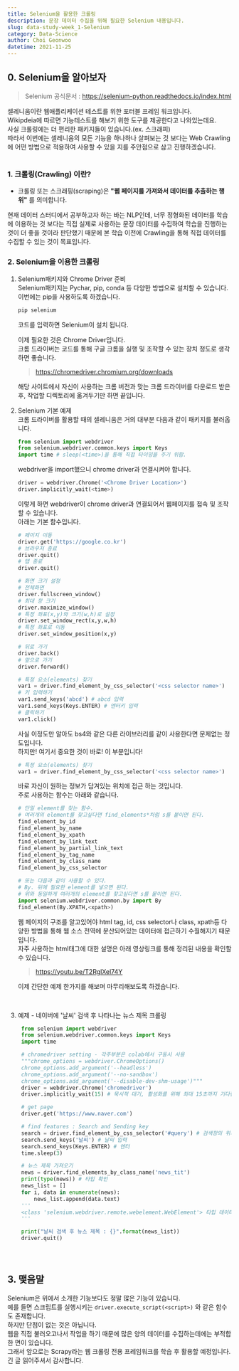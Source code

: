 ```yaml
---
title: Selenium을 활용한 크롤링
description: 문장 데이터 수집을 위해 필요한 Selenium 내용입니다.
slug: data-study-week_1-Selenium
category: Data-Science
author: Choi Geonwoo
datetime: 2021-11-25
---
```


## 0. Selenium을 알아보자
>Selenium 공식문서 : https://selenium-python.readthedocs.io/index.html  

셀레니움이란 웹애플리케이션 테스트를 위한 포터블 프레임 워크입니다.  
Wikipdeia에 따르면 기능테스트를 해보기 위한 도구를 제공한다고 나와있는데요.  
사실 크롤링에는 더 편리한 패키지들이 있습니다.(ex. 스크래피)  
따라서 이번에는 셀레니움의 모든 기능을 하나하나 살펴보는 것 보다는 Web Crawling에 어떤 방법으로 적용하여 사용할 수 있을 지를 주안점으로 삼고 진행하겠습니다.  




#
### 1. **크롤링(Crawling)** 이란?
* 크롤링 또는 스크래핑(scraping)은 **"웹 페이지를 가져와서 데이터를 추출하는 행위"** 를 의미합니다. 
   
현재 데이터 스터디에서 공부하고자 하는 바는 NLP인데, 너무 정형화된 데이터를 학습에 이용하는 것 보다는 직접 실제로 사용하는 문장 데이터를 수집하여 학습을 진행하는 것이 더 좋을 것이라 판단했기 때문에 본 학습 이전에 Crawling을 통해 직접 데이터를 수집할 수 있는 것이 목표입니다.  

### 2. Selenium을 이용한 크롤링
1.  Selenium패키지와 Chrome Driver 준비  
    Selenium패키지는 Pychar, pip, conda 등 다양한 방법으로 설치할 수 있습니다. 이번에는 pip을 사용하도록 하겠습니다.  
    ```python
    pip selenium
    ```  
    코드를 입력하면 Selenium이 설치 됩니다.  

    이제 필요한 것은 Chrome Driver입니다.  
    크롬 드라이버는 코드를 통해 구글 크롬을 실행 및 조작할 수 있는 장치 정도로 생각하면 좋습니다.  
    > https://chromedriver.chromium.org/downloads  

    해당 사이트에서 자신이 사용하는 크롬 버전과 맞는 크롬 드라이버를 다운로드 받은 후, 작업할 디렉토리에 옮겨두기만 하면 끝입니다.
2. Selenium 기본 예제  
    크롬 드라이버를 활용할 때의 셀레니움은 거의 대부분 다음과 같이 패키지를 불러옵니다.
    ```python
    from selenium import webdriver
    from selenium.webdriver.common.keys import Keys
    import time # sleep(<time>)을 통해 직접 타이밍을 주기 위함.
    ```
    webdriver을 import했으니 chrome driver과 연결시켜야 합니다.
    ```python
    driver = webdriver.Chrome('<Chrome Driver Location>')
    driver.implicitly_wait(<time>)
    ```
    이렇게 하면 webdriver이 chrome driver과 연결되어서 웹페이지를 접속 및 조작 할 수 있습니다.  
    아래는 기본 함수입니다.
    ```python
    # 페이지 이동
    driver.get('https://google.co.kr')
    # 브라우저 종료
    driver.quit()
    # 탭 종료
    driver.quit()

    # 화면 크기 설정
    # 전체화면
    driver.fullscreen_window()
    # 최대 창 크기
    driver.maximize_window()
    # 특정 좌표(x,y)와 크기(w,h)로 설정
    driver.set_window_rect(x,y,w,h)
    # 특정 좌표로 이동
    driver.set_window_position(x,y)

    # 뒤로 가기
    driver.back()
    # 앞으로 가기
    driver.forward()

    # 특정 요소(elements) 찾기
    var1 = driver.find_element_by_css_selector('<css selector name>')
    # 키 입력하기
    var1.send_keys('abcd') # abcd 입력
    var1.send_keys(Keys.ENTER) # 엔터키 입력
    # 클릭하기
    var1.click()
    ```
    사실 이정도만 알아도 bs4와 같은 다른 라이브러리를 같이 사용한다면 문제없는 정도입니다.  
    하지만! 여기서 중요한 것이 바로! 이 부분입니다!
    ```python
    # 특정 요소(elements) 찾기
    var1 = driver.find_element_by_css_selector('<css selector name>')
    ```
    바로 자신이 원하는 정보가 담겨있는 위치에 접근 하는 것입니다.  
    주로 사용하는 함수는 아래와 같습니다.
    ```python
    # 단일 element를 찾는 함수. 
    # 여러개의 element를 찾고싶다면 find_elements*처럼 s를 붙이면 된다. 
    find_element_by_id
    find_element_by_name
    find_element_by_xpath
    find_element_by_link_text
    find_element_by_partial_link_text
    find_element_by_tag_name
    find_element_by_class_name
    find_element_by_css_selector

    # 또는 다음과 같이 사용할 수 있다.
    # By. 뒤에 필요한 element를 넣으면 된다.
    # 위와 동일하게 여러개의 element를 찾고싶다면 s를 뭍이면 된다.
    import selenium.webdriver.common.by import By
    find_element(By.XPATH,<xpath>)
    ```
    웹 페이지의 구조를 알고있어야 html tag, id, css selector나 class, xpath등 다양한 방법을 통해 웹 소스 전역에 분산되어있는 데이터에 접근하기 수월해지기 때문입니다.  
    자주 사용하는 html태그에 대한 설명은 아래 영상링크를 통해 정리된 내용을 확인할 수 있습니다.
    > https://youtu.be/T2RglXel74Y  

    이제 간단한 예제 한가지를 해보며 마무리해보도록 하겠습니다.  

<br>

3. 예제 - 네이버에 '날씨' 검색 후 나타나는 뉴스 제목 크롤링
   ```python
    from selenium import webdriver
    from selenium.webdriver.common.keys import Keys
    import time

    # chromedriver setting - 각주부분은 colab에서 구동시 사용
    """chrome_options = webdriver.ChromeOptions()
    chrome_options.add_argument('--headless')
    chrome_options.add_argument('--no-sandbox')
    chrome_options.add_argument('--disable-dev-shm-usage')"""
    driver = webdriver.Chrome('chromedriver')
    driver.implicitly_wait(15) # 묵시적 대기, 활성화를 위해 최대 15초까지 기다린다는 의미.

    # get page
    driver.get('https://www.naver.com')

    # find features : Search and Sending key
    search = driver.find_element_by_css_selector('#query') # 검색창의 위치
    search.send_keys('날씨') # 날씨 입력
    search.send_keys(Keys.ENTER) # 엔터
    time.sleep(3)

    # 뉴스 제목 가져오기
    news = driver.find_elements_by_class_name('news_tit')
    print(type(news)) # 타입 확인
    news_list = []
    for i, data in enumerate(news):
        news_list.append(data.text) 
    ''' 
    <class 'selenium.webdriver.remote.webelement.WebElement'> 타입 데이터에 대해 .text와 같은 함수로 특정 데이터만 추출할 수 있다.
    '''

    print("날씨 검색 후 뉴스 제목 : {}".format(news_list))
    driver.quit()

    
   ```
#
## 3. 맺음말  
Selenium은 위에서 소개한 기능보다도 정말 많은 기능이 있습니다.  
예를 들면 스크립트를 실행시키는  ```driver.execute_script(<script>)``` 와 같은 함수도 존재합니다.  
하지만 단점이 없는 것은 아닙니다.  
웹을 직접 불러오고나서 작업을 하기 때문에 많은 양의 데이터를 수집하는데에는 부적합한 면이 있습니다.  
그래서 앞으로는 Scrapy라는 웹 크롤링 전용 프레임워크를 학습 후 활용할 예정입니다.  
긴 글 읽어주셔서 감사합니다.